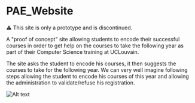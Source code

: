 # PAE_Website

:warning: This site is only a prototype and is discontinued.

A "proof of concept" site allowing students to encode their successful courses in order to get help on the courses to take the following year as part of their Computer Science training at UCLouvain.

The site asks the student to encode his courses, it then suggests the courses to take for the following year. We can very well imagine following steps allowing the student to encode his courses of this year and allowing the administration to validate/refuse his registration.

![Alt text](https://media.discordapp.net/attachments/797771414236299266/896733378261434478/unknown.png?width=1294&height=660 "Optional Title")
